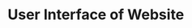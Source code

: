 # User Interface of Website

[](https://github.com/cepdnaclk/e16-3yp-smart-pharmaceutical-warehousing/blob/main/Software/Web%20Application/UI/1.png)
[](https://github.com/cepdnaclk/e16-3yp-smart-pharmaceutical-warehousing/blob/main/Software/Web%20Application/UI/2.png)

